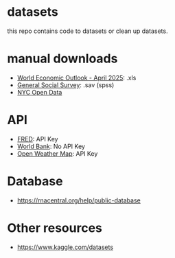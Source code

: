 # datasets

this repo contains code to datasets or clean up datasets.

# manual downloads

* [World Economic Outlook - April 2025](https://www.imf.org/en/Publications/WEO/weo-database/2025/april/download-entire-database): .xls
* [General Social Survey](https://gss.norc.org/us/en/gss/get-the-data.html): .sav (spss)
* [NYC Open Data](https://opendata.cityofnewyork.us/data/)

# API

* [FRED](https://fred.stlouisfed.org/docs/api/fred/): API Key
* [World Bank](https://documents.worldbank.org/en/publication/documents-reports/api): No API Key
* [Open Weather Map](https://openweathermap.org/api): API Key

# Database

* https://rnacentral.org/help/public-database

# Other resources

* https://www.kaggle.com/datasets